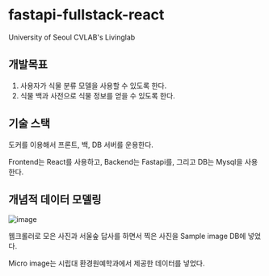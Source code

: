 # fastapi-fullstack-react
University of Seoul CVLAB's Livinglab

## 개발목표
1. 사용자가 식물 분류 모델을 사용할 수 있도록 한다.
2. 식물 백과 사전으로 식물 정보를 얻을 수 있도록 한다.

## 기술 스택
도커를 이용해서 프론트, 백, DB 서버를 운용한다.<p/>
Frontend는 React를 사용하고, Backend는 Fastapi를, 그리고 DB는 Mysql을 사용한다.

## 개념적 데이터 모델링
![image](https://user-images.githubusercontent.com/53365713/216512573-5bb33491-a368-4c2d-97a2-b253756b0960.png) <p/>
웹크롤러로 모은 사진과 서울숲 답사를 하면서 찍은 사진을 Sample image DB에 넣었다.<p/> 
Micro image는 시립대 환경원예학과에서 제공한 데이터를 넣었다. <p/>



